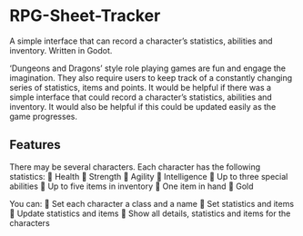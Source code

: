 # RPG-Sheet-Tracker
A simple interface that can record a character’s statistics, abilities and inventory. Written in Godot.

‘Dungeons and Dragons’ style role playing games are fun and engage the imagination. They also
require users to keep track of a constantly changing series of statistics, items and points. It would be
helpful if there was a simple interface that could record a character’s statistics, abilities and
inventory. It would also be helpful if this could be updated easily as the game progresses.

## Features
There may be several characters. Each character has the following statistics:
 Health
 Strength
 Agility
 Intelligence
 Up to three special abilities
 Up to five items in inventory
 One item in hand
 Gold

You can:
 Set each character a class and a name
 Set statistics and items
 Update statistics and items
 Show all details, statistics and items for the characters
